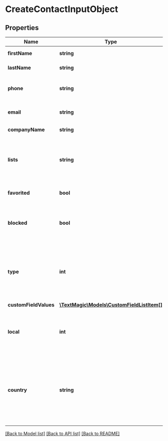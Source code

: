 # CreateContactInputObject

## Properties
Name | Type | Description | Notes
------------ | ------------- | ------------- | -------------
**firstName** | **string** | Contact first name. | [optional] 
**lastName** | **string** | Contact last name. | [optional] 
**phone** | **string** | Phone number in [E.164 format](https://en.wikipedia.org/wiki/E.164). | 
**email** | **string** | Contact email address. | [optional] 
**companyName** | **string** | Company name. | [optional] 
**lists** | **string** | Contact [list](http://docs.textmagictesting.com/#tag/Lists) ID. Each contact must be assigned to at least one list. | 
**favorited** | **bool** | Is contact marked as favorite. | [optional] 
**blocked** | **bool** | Is contact blocked for outgoing and incoming messaging. | [optional] 
**type** | **int** | Force type of phone. Possible values: 0 - landline, 1 - mobile. Default is -1 (auto detection). | [optional] 
**customFieldValues** | [**\TextMagic\Models\CustomFieldListItem[]**](CustomFieldListItem.md) |  | [optional] 
**local** | **int** | Treat phone number passed in request body as local | [optional] 
**country** | **string** | 2-letter ISO country code for local phone numbers, used when local is  set to true. Default is account country | [optional] 

[[Back to Model list]](../README.md#documentation-for-models) [[Back to API list]](../README.md#documentation-for-api-endpoints) [[Back to README]](../README.md)


